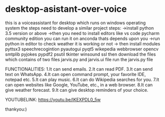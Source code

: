 # desktop-asistant-over-voice
this is a voiceassistant for desktop which runs on windows operating system the steps need to develop a similar project steps: ->install python 3.5 version or above ->then you need to install editors like vs code pycharm community edition you can run it on anconda thats depends upon you ->run python in editor to check weather it is working or not -> then install modules pyttsx3 speechrecogintion pyautogui pyqt5 wikepedia webbrowser opencv smtplib pyjokes pypdf2 psutil tkinter winsound ssl then download the files which contains of two files jarvis.py and jarvis.ui file run the jarvis.py file

FUNCTIONALITIES: 1.It can send emails. 2.It can read PDF. 3.It can send text on WhatsApp. 4.It can open command prompt, your favorite IDE, notepad etc. 5.It can play music. 6.It can do Wikipedia searches for you. 7.It can open websites like Google, YouTube, etc., in a web browser. 8.It can give weather forecast. 9.It can give desktop reminders of your choice.

YOUTUBELINK: https://youtu.be/IKEXPDL0_5w

thankyou:)
